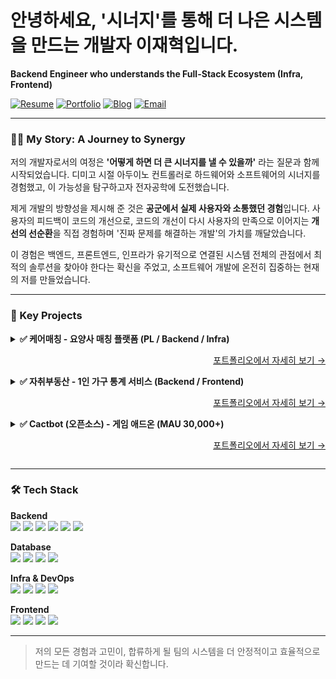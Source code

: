 # 안녕하세요, '시너지'를 통해 더 나은 시스템을 만드는 개발자 이재혁입니다.
**Backend Engineer who understands the Full-Stack Ecosystem (Infra, Frontend)**

[![Resume](https://img.shields.io/badge/Resume-black?style=flat-square&logo=notion)](https://windowsce0728.notion.site/246dcaef14098044ae26d31af7f57120?source=copy_link)
[![Portfolio](https://img.shields.io/badge/Portfolio-black?style=flat-square&logo=notion)](https://windowsce0728.oopy.io/)
[![Blog](https://img.shields.io/badge/Blog-Tistory-red?style=flat-square&logo=)](https://alex00728.tistory.com/)
[![Email](https://img.shields.io/badge/Email-windowsce0728@gmail.com-blue?style=flat-square&logo=microsoft-outlook)](mailto:windowsce0728@gmail.com)

---

### 👨‍💻 My Story: A Journey to Synergy

저의 개발자로서의 여정은 **'어떻게 하면 더 큰 시너지를 낼 수 있을까'** 라는 질문과 함께 시작되었습니다. 디미고 시절 아두이노 컨트롤러로 하드웨어와 소프트웨어의 시너지를 경험했고, 이 가능성을 탐구하고자 전자공학에 도전했습니다. 

제게 개발의 방향성을 제시해 준 것은 **공군에서 실제 사용자와 소통했던 경험**입니다. 사용자의 피드백이 코드의 개선으로, 코드의 개선이 다시 사용자의 만족으로 이어지는 **개선의 선순환**을 직접 경험하며 '진짜 문제를 해결하는 개발'의 가치를 깨달았습니다.

이 경험은 백엔드, 프론트엔드, 인프라가 유기적으로 연결된 시스템 전체의 관점에서 최적의 솔루션을 찾아야 한다는 확신을 주었고, 소프트웨어 개발에 온전히 집중하는 현재의 저를 만들었습니다.

---

### 🚀 Key Projects

<details>
<summary><strong>✅ 케어매칭 - 요양사 매칭 플랫폼 (PL / Backend / Infra)</strong>
<p align="right"><a href="https://windowsce0728.oopy.io/#1cfdcaef1409800ab021ec0056579193">포트폴리오에서 자세히 보기 &rarr;</a></p></summary>

- **견고한 결제 시스템 설계:** 외부 API 장애 시에도 매출 손실을 막기 위해 재시도 로직, 서킷 브레이커 등을 도입하여 시스템 안정성을 확보했습니다.
- **확장성 높은 인프라 구축:** AWS ECS/Fargate 기반의 무중단 CI/CD 환경을 구축하고, 부하 테스트를 통해 백엔드 분당 6,000 요청 처리 성능을 검증했습니다.
- **주도적인 팀워크:** PL(Project Lead)로서, 팀원의 코드에서 보안 취약점을 먼저 발견하고 해결책을 제안하여 서비스 전체의 보안성을 강화했습니다.
</details>

<details>
<summary><strong>✅ 자취부동산 - 1인 가구 통계 서비스 (Backend / Frontend)</strong>
<p align="right"><a href="https://windowsce0728.oopy.io/#1cfdcaef14098005b828e1c01c368590">포트폴리오에서 자세히 보기 &rarr;</a></p></summary>

- **데이터 파이프라인 구축:** 일일 요청 횟수가 제한된 Open API의 한계를 극복하기 위해, 데이터 파이프라인을 직접 구축하고 성능을 2.2배 개선하여 문제를 해결했습니다.
- **백엔드 성능 최적화:** 어플리케이션 로직을 DB 쿼리로 이전하여 데이터 조회 쿼리 횟수를 12배 감소시키는 등 시스템의 효율성을 개선했습니다.
- **프로세스 개선:** 과거 프로젝트의 소통 문제를 교훈 삼아, 적극적인 회의와 명확한 우선순위 설정을 통해 프로젝트 관리 방식을 개선하고 일정 내에 완성도 높은 제품을 개발했습니다.
</details>

<details>
<summary><strong>✅ Cactbot (오픈소스) - 게임 애드온 (MAU 30,000+)</strong>
<p align="right"><a href="https://windowsce0728.notion.site/Cactbot-236dcaef14098165a937c7a07ad2c149">포트폴리오에서 자세히 보기 &rarr;</a></p></summary>

- **글로벌 협업 및 릴리즈 관리:** 130회 이상의 PR을 통해 한국어 버전 릴리즈를 담당하며, 다국적 메인테이너들과 영어로 소통하고 Git 기반의 실전 협업 프로세스를 체득했습니다.
- **'좋은 설명'의 중요성:** 제안된 변경 사항의 필요성을 명확한 근거(스크린샷, 테스트)로 설득하는 과정을 통해, 좋은 코드만큼 좋은 설명의 중요성을 배웠습니다.
</details>

---

### 🛠️ Tech Stack

**Backend**
<br>
<img src="https://img.shields.io/badge/Java-E34F26?style=for-the-badge&logo=java&logoColor=white"> <img src="https://img.shields.io/badge/Spring_Boot-6DB33F?style=for-the-badge&logo=spring-boot&logoColor=white"> <img src="https://img.shields.io/badge/Spring_Security-6DB33F?style=for-the-badge&logo=spring-security&logoColor=white"> <img src="https://img.shields.io/badge/Spring_Data_JPA-6DB33F?style=for-the-badge&logo=spring&logoColor=white"> <img src="https://img.shields.io/badge/JUnit5-25A162?style=for-the-badge&logo=junit5&logoColor=white"> <img src="https://img.shields.io/badge/Node.js-43853D?style=for-the-badge&logo=node.js&logoColor=white">

**Database**
<br>
<img src="https://img.shields.io/badge/MariaDB-003545?style=for-the-badge&logo=mariadb&logoColor=white"> <img src="https://img.shields.io/badge/MySQL-4479A1?style=for-the-badge&logo=mysql&logoColor=white"> <img src="https://img.shields.io/badge/Oracle-F80000?style=for-the-badge&logo=oracle&logoColor=white"> <img src="https://img.shields.io/badge/MongoDB-47A248?style=for-the-badge&logo=mongodb&logoColor=white">

**Infra & DevOps**
<br>
<img src="https://img.shields.io/badge/AWS-232F3E?style=for-the-badge&logo=amazon-aws&logoColor=white"> <img src="https://img.shields.io/badge/Docker-2496ED?style=for-the-badge&logo=docker&logoColor=white"> <img src="https://img.shields.io/badge/Nginx-009639?style=for-the-badge&logo=nginx&logoColor=white"> <img src="https://img.shields.io/badge/GitHub_Actions-2088FF?style=for-the-badge&logo=github-actions&logoColor=white">

**Frontend**
<br>
<img src="https://img.shields.io/badge/React-61DAFB?style=for-the-badge&logo=react&logoColor=black"> <img src="https://img.shields.io/badge/JavaScript-F7DF1E?style=for-the-badge&logo=javascript&logoColor=black"> <img src="https://img.shields.io/badge/TypeScript-3178C6?style=for-the-badge&logo=typescript&logoColor=white"> <img src="https://img.shields.io/badge/D3.js-F9A03C?style=for-the-badge&logo=d3.js&logoColor=white">

---

> 저의 모든 경험과 고민이, 합류하게 될 팀의 시스템을 더 안정적이고 효율적으로 만드는 데 기여할 것이라 확신합니다.
